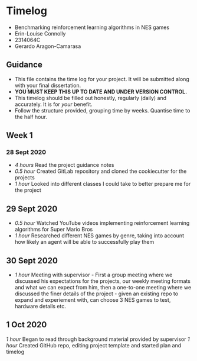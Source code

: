 # Timelog
 
* Benchmarking reinforcement learning algorithms in NES games
* Erin-Louise Connolly
* 2314064C
* Gerardo Aragon-Camarasa
 
## Guidance
 
* This file contains the time log for your project. It will be submitted along with your final dissertation.
* **YOU MUST KEEP THIS UP TO DATE AND UNDER VERSION CONTROL.**
* This timelog should be filled out honestly, regularly (daily) and accurately. It is for *your* benefit.
* Follow the structure provided, grouping time by weeks.  Quantise time to the half hour.
 
## Week 1
 
### 28 Sept 2020
 
* *4 hours* Read the project guidance notes
* *0.5 hour* Created GitLab repository and cloned the cookiecutter for the projects
* *1 hour* Looked into different classes I could take to better prepare me for the project
 
##  29 Sept 2020
 
* *0.5 hour* Watched YouTube videos implementing reinforcement learning algorithms for Super Mario Bros
* *1 hour* Researched different NES games by genre, taking into account how likely an agent will be able to successfully play them
 
## 30 Sept 2020
 
* *1 hour* Meeting with supervisor - First a group meeting where we discussed his expectations for the projects, our weekly meeting formats and what we can expect from him, then a one-to-one meeting where we discussed the finer details of the project - given an existing repo to expand and experiement with, can choose 3 NES games to test, hardware details etc.
 
## 1 Oct 2020
 
*1 hour* Began to read through background material provided by supervisor
*1 hour* Created GitHub repo, editing project template and started plan and timelog